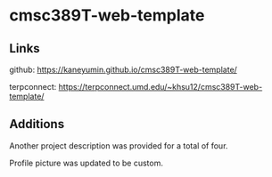# cmsc389T-web-template

## Links

github: https://kaneyumin.github.io/cmsc389T-web-template/

terpconnect: https://terpconnect.umd.edu/~khsu12/cmsc389T-web-template/


## Additions

Another project description was provided for a total of four. 

Profile picture was updated to be custom.
